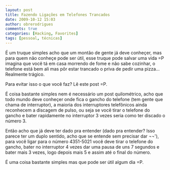 ```yaml
---
layout: post
title: Fazendo Ligações em Telefones Trancados
date: 2009-10-12 15:03
author: obrerodrigues
comments: true
categories: [Hacking, Favorites]
tags: [pessoal, técnicas]
---
```

É um truque simples acho que um montão de gente já deve conheçer, mas para quem não conheçe pode ser útil, esse truque pode salvar uma vida =P imagina que você tá em casa morrendo de fome e não sabe cozinhar, o telefone está bem ali mas pôr estar trancado o priva de pedir uma pizza... Realmente trágico.

Para evitar isso o que você faz? Lê este post =P.

É coisa bastante simples nem é necessário um post quilométrico, acho que todo mundo deve conheçer onde fica o gancho do telefone (tem gente que chama de interruptor), a maioria dos interruptores telefônicos ainda reconhecem a discagem de pulso, ou seja se você tirar o telefone do gancho e bater rapidamente no interruptor 3 vezes seria como ter discado o número 3.

Então acho que já deve ter dado pra entender (dado pra entender? Isso parece ter um duplo sentido, acho que se entende sem precisar dar ¬¬'), para você ligar para o número 4351-5021 você deve tirar o telefone do gancho, bater no interruptor 4 vezes dar uma pausa de uns 7 segundos e bater mais 3 vezes, logo depois mais 5 e assim até o final do número.

É uma coisa bastante simples mas que pode ser útil algum dia =P.
